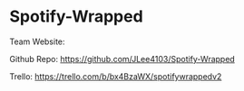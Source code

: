 # Spotify-Wrapped

Team Website: 

Github Repo: https://github.com/JLee4103/Spotify-Wrapped

Trello: https://trello.com/b/bx4BzaWX/spotifywrappedv2
